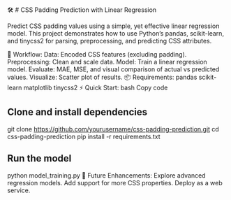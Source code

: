 🛠️ # CSS Padding Prediction with Linear Regression

Predict CSS padding values using a simple, yet effective linear regression model. This project demonstrates how to use Python’s pandas, scikit-learn, and tinycss2 for parsing, preprocessing, and predicting CSS attributes.

🚀 Workflow:
Data: Encoded CSS features (excluding padding).
Preprocessing: Clean and scale data.
Model: Train a linear regression model.
Evaluate: MAE, MSE, and visual comparison of actual vs predicted values.
Visualize: Scatter plot of results.
📦 Requirements:
pandas
scikit-learn
matplotlib
tinycss2
⚡ Quick Start:
bash
Copy code
## Clone and install dependencies
git clone https://github.com/yourusername/css-padding-prediction.git
cd css-padding-prediction
pip install -r requirements.txt

## Run the model
python model_training.py
🌟 Future Enhancements:
Explore advanced regression models.
Add support for more CSS properties.
Deploy as a web service.
